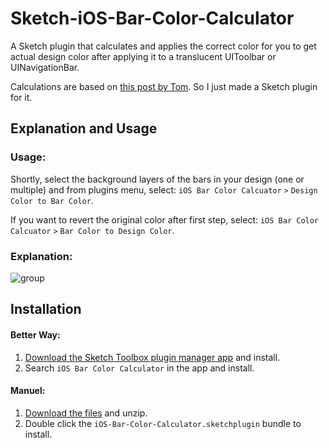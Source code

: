 # Sketch-iOS-Bar-Color-Calculator

A Sketch plugin that calculates and applies the correct color for you to get actual design color after applying it to a translucent UIToolbar or UINavigationBar.

Calculations are based on [this post by Tom](http://b2cloud.com.au/how-to-guides/bar-color-calculator-for-ios7-and-ios8/). So I just made a Sketch plugin for it.

## Explanation and Usage

### Usage:

Shortly, select the background layers of the bars in your design (one or multiple) and from plugins menu, select: `iOS Bar Color Calcuator` `>` `Design Color to Bar Color`.

If you want to revert the original color after first step, select: `iOS Bar Color Calcuator` `>` `Bar Color to Design Color`.

### Explanation:

![group](https://cloud.githubusercontent.com/assets/1511689/7137841/1a89d6f6-e2c5-11e4-8203-9aab7fd10179.png)

## Installation

#### Better Way:
1. [Download the Sketch Toolbox plugin manager app](http://sketchtoolbox.com) and install.
2. Search `iOS Bar Color Calculator` in the app and install.

#### Manuel:
1. [Download the files](https://github.com/einancunlu/Sketch-iOS-Bar-Color-Calculator/archive/master.zip) and unzip.
2. Double click the `iOS-Bar-Color-Calculator.sketchplugin` bundle to install.